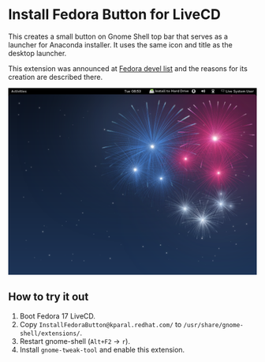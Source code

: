 Install Fedora Button for LiveCD
================================

This creates a small button on Gnome Shell top bar that serves as a launcher for Anaconda installer. It uses the same icon and title as the desktop launcher.

This extension was announced at [Fedora devel list](http://lists.fedoraproject.org/pipermail/devel/2012-April/165234.html) and the reasons for its creation are described there.

![example image](InstallFedoraButton.png)

How to try it out
-----------------

1. Boot Fedora 17 LiveCD.
2. Copy `InstallFedoraButton@kparal.redhat.com/` to `/usr/share/gnome-shell/extensions/`.
3. Restart gnome-shell (`Alt+F2` -> `r`).
4. Install `gnome-tweak-tool` and enable this extension.
